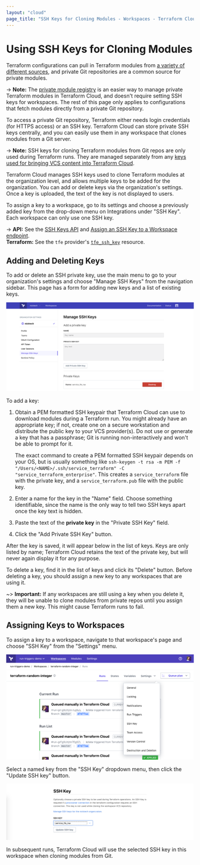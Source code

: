 ```yaml
---
layout: "cloud"
page_title: "SSH Keys for Cloning Modules - Workspaces - Terraform Cloud and Terraform Enterprise"
---
```


# Using SSH Keys for Cloning Modules

Terraform configurations can pull in Terraform modules from [a variety of different sources](/docs/modules/sources.html), and private Git repositories are a common source for private modules.

-> **Note:** The [private module registry](../registry/index.html) is an easier way to manage private Terraform modules in Terraform Cloud, and doesn't require setting SSH keys for workspaces. The rest of this page only applies to configurations that fetch modules directly from a private Git repository.

To access a private Git repository, Terraform either needs login credentials (for HTTPS access) or an SSH key. Terraform Cloud can store private SSH keys centrally, and you can easily use them in any workspace that clones modules from a Git server.

-> **Note:** SSH keys for cloning Terraform modules from Git repos are only used during Terraform runs. They are managed separately from any [keys used for bringing VCS content into Terraform Cloud](../vcs/index.html#ssh-keys).

Terraform Cloud manages SSH keys used to clone Terraform modules at the organization level, and allows multiple keys to be added for the organization. You can add or delete keys via the organization's settings. Once a key is uploaded, the text of the key is not displayed to users.

To assign a key to a workspace, go to its settings and choose a previously added key from the drop-down menu on Integrations under "SSH Key". Each workspace can only use one SSH key.

-> **API:** See the [SSH Keys API](../api/ssh-keys.html) and [Assign an SSH Key to a Workspace endpoint](../api/workspaces.html#assign-an-ssh-key-to-a-workspace). <br/>
**Terraform:** See the `tfe` provider's [`tfe_ssh_key`](/docs/providers/tfe/r/ssh_key.html) resource.

## Adding and Deleting Keys

To add or delete an SSH private key, use the main menu to go to your organization's settings and choose "Manage SSH Keys" from the navigation sidebar. This page has a form for adding new keys and a list of existing keys.

![Terraform Cloud screenshot: the manage SSH keys page](./images/keys-manage.png)

To add a key:

1. Obtain a PEM formatted SSH keypair that Terraform Cloud can use to download modules during a Terraform run. You might already have an appropriate key; if not, create one on a secure workstation and distribute the public key to your VCS provider(s). Do not use or generate a key that has a passphrase; Git is running non-interactively and won't be able to prompt for it.

    The exact command to create a PEM formatted SSH keypair depends on your OS, but is usually something like `ssh-keygen -t rsa -m PEM -f "/Users/<NAME>/.ssh/service_terraform" -C "service_terraform_enterprise"`. This creates a `service_terraform` file with the private key, and a `service_terraform.pub` file with the public key.
2. Enter a name for the key in the "Name" field. Choose something identifiable, since the name is the only way to tell two SSH keys apart once the key text is hidden.
3. Paste the text of the **private key** in the "Private SSH Key" field.
4. Click the "Add Private SSH Key" button.

After the key is saved, it will appear below in the list of keys. Keys are only listed by name; Terraform Cloud retains the text of the private key, but will never again display it for any purpose.

To delete a key, find it in the list of keys and click its "Delete" button. Before deleting a key, you should assign a new key to any workspaces that are using it.

~> **Important:** If any workspaces are still using a key when you delete it, they will be unable to clone modules from private repos until you assign them a new key. This might cause Terraform runs to fail.

## Assigning Keys to Workspaces

To assign a key to a workspace, navigate to that workspace's page and choose "SSH Key" from the "Settings" menu.

![Terraform Cloud screenshot: the settings menu on a workspace's page](./images/settings-tabs.png)

Select a named key from the "SSH Key" dropdown menu, then click the "Update SSH key" button.

![Terraform Cloud screenshot: the SSH key dropdown menu](./images/keys-dropdown.png)

In subsequent runs, Terraform Cloud will use the selected SSH key in this workspace when cloning modules from Git.
